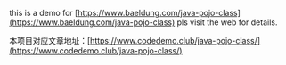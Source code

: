 this is a demo for [https://www.baeldung.com/java-pojo-class](https://www.baeldung.com/java-pojo-class) pls visit the web for details.

本项目对应文章地址：[https://www.codedemo.club/java-pojo-class/](https://www.codedemo.club/java-pojo-class/)